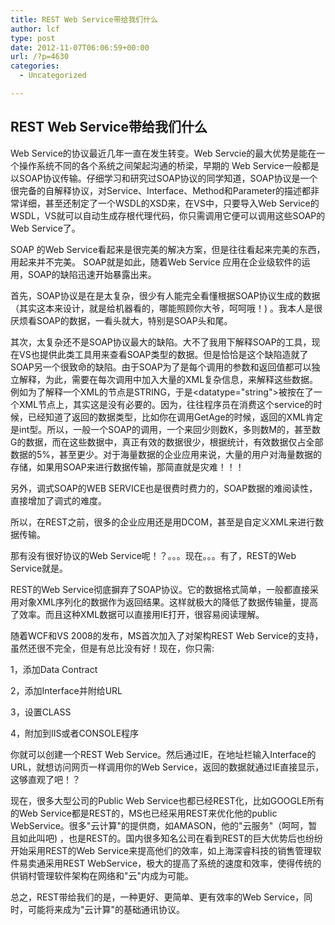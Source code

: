 ```yaml
---
title: REST Web Service带给我们什么
author: lcf
type: post
date: 2012-11-07T06:06:59+00:00
url: /?p=4630
categories:
  - Uncategorized

---
```

## REST Web Service带给我们什么
Web Service的协议最近几年一直在发生转变。Web Servcie的最大优势是能在一个操作系统不同的各个系统之间架起沟通的桥梁，早期的 Web Service一般都是以SOAP协议传输。仔细学习和研究过SOAP协议的同学知道，SOAP协议是一个很完备的自解释协议，对Service、Interface、Method和Parameter的描述都非常详细，甚至还制定了一个WSDL的XSD来，在VS中，只要导入Web Service的WSDL，VS就可以自动生成存根代理代码，你只需调用它便可以调用这些SOAP的Web Service了。

SOAP 的Web Service看起来是很完美的解决方案，但是往往看起来完美的东西，用起来并不完美。 SOAP就是如此，随着Web Service 应用在企业级软件的运用，SOAP的缺陷迅速开始暴露出来。

首先，SOAP协议是在是太复杂，很少有人能完全看懂根据SOAP协议生成的数据（其实这本来设计，就是给机器看的，哪能照顾你大爷，呵呵哦！) 。我本人是很厌烦看SOAP的数据，一看头就大，特别是SOAP头和尾。

其次，太复杂还不是SOAP协议最大的缺陷。大不了我用下解释SOAP的工具，现在VS也提供此类工具用来查看SOAP类型的数据。但是恰恰是这个缺陷造就了SOAP另一个很致命的缺陷。由于SOAP为了是每个调用的参数和返回值都可以独立解释，为此，需要在每次调用中加入大量的XML复杂信息，来解释这些数据。例如为了解释一个XML的节点是STRING，于是<datatype="string">被按在了一个XML节点上，其实这是没有必要的。因为，往往程序员在消费这个service的时候，已经知道了返回的数据类型，比如你在调用GetAge的时候，返回的XML肯定是int型。所以，一般一个SOAP的调用，一个来回少则数K，多则数M的，甚至数G的数据，而在这些数据中，真正有效的数据很少，根据统计，有效数据仅占全部数据的5%，甚至更少。对于海量数据的企业应用来说，大量的用户对海量数据的存储，如果用SOAP来进行数据传输，那简直就是灾难！！！

另外，调式SOAP的WEB SERVICE也是很费时费力的，SOAP数据的难阅读性，直接增加了调式的难度。

所以，在REST之前，很多的企业应用还是用DCOM，甚至是自定义XML来进行数据传输。

那有没有很好协议的Web Service呢！？。。。现在。。。有了，REST的Web Service就是。

REST的Web Service彻底摒弃了SOAP协议。它的数据格式简单，一般都直接采用对象XML序列化的数据作为返回结果。这样就极大的降低了数据传输量，提高了效率。而且这种XML数据可以直接用IE打开，很容易阅读理解。

随着WCF和VS 2008的发布，MS首次加入了对架构REST Web Service的支持，虽然还很不完全，但是有总比没有好！现在，你只需: 

1，添加Data Contract

2，添加Interface并附给URL

3，设置CLASS

4，附加到IIS或者CONSOLE程序

你就可以创建一个REST Web Service。然后通过IE，在地址栏输入Interface的URL，就想访问网页一样调用你的Web Service，返回的数据就通过IE直接显示，这够直观了吧！？

现在，很多大型公司的Public Web Service也都已经REST化，比如GOOGLE所有的Web Service都是REST的，MS也已经采用REST来优化他的public WebService。很多"云计算"的提供商，如AMASON，他的"云服务"（呵呵，暂且如此叫吧) ，也是REST的。国内很多知名公司在看到REST的巨大优势后也纷纷开始采用REST的Web Service来提高他们的效率，如上海深睿科技的销售管理软件易卖通采用REST WebService，极大的提高了系统的速度和效率，使得传统的供销村管理软件架构在网络和"云"内成为可能。

总之，REST带给我们的是，一种更好、更简单、更有效率的Web Service，同时，可能将来成为"云计算"的基础通讯协议。


